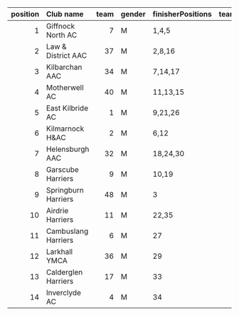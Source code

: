|   position | Club name           |   team | gender   | finisherPositions   |   teamPoints |   penaltyPoints |   totalPoints |   totalFinishers | Website                               |
|-----------:|:--------------------|-------:|:---------|:--------------------|-------------:|----------------:|--------------:|-----------------:|:--------------------------------------|
|          1 | Giffnock North AC   |      7 | M        | 1,4,5               |           10 |               0 |            10 |                3 | https://www.giffnocknorth.co.uk/      |
|          2 | Law & District AAC  |     37 | M        | 2,8,16              |           26 |               0 |            26 |                6 | http://www.lawaac.co.uk/              |
|          3 | Kilbarchan AAC      |     34 | M        | 7,14,17             |           38 |               0 |            38 |                5 | https://kilbarchanaac.org.uk/         |
|          4 | Motherwell AC       |     40 | M        | 11,13,15            |           39 |               0 |            39 |                3 | https://motherwellac.com/             |
|          5 | East Kilbride AC    |      1 | M        | 9,21,26             |           56 |               0 |            56 |                3 | http://www.ekac.org.uk/               |
|          6 | Kilmarnock H&AC     |      2 | M        | 6,12                |           18 |              45 |            63 |                2 | http://www.kilmarnockharriers.com/    |
|          7 | Helensburgh AAC     |     32 | M        | 18,24,30            |           72 |               0 |            72 |                4 | https://www.helensburghaac.com/       |
|          8 | Garscube Harriers   |      9 | M        | 10,19               |           29 |              45 |            74 |                2 | https://www.garscubeharriers.org.uk/  |
|          9 | Springburn Harriers |     48 | M        | 3                   |            3 |              90 |            93 |                1 | https://www.springburnharriers.co.uk/ |
|         10 | Airdrie Harriers    |     11 | M        | 22,35               |           57 |              45 |           102 |                2 | http://airdrieharriers.org/           |
|         11 | Cambuslang Harriers |      6 | M        | 27                  |           27 |              90 |           117 |                1 | https://cambuslangharriers.org/       |
|         12 | Larkhall YMCA       |     36 | M        | 29                  |           29 |              90 |           119 |                1 | https://www.larkhallymcaharriers.org  |
|         13 | Calderglen Harriers |     17 | M        | 33                  |           33 |              90 |           123 |                1 | http://www.calderglenharriers.org.uk/ |
|         14 | Inverclyde AC       |      4 | M        | 34                  |           34 |              90 |           124 |                1 | https://www.inverclydeac.org/         |